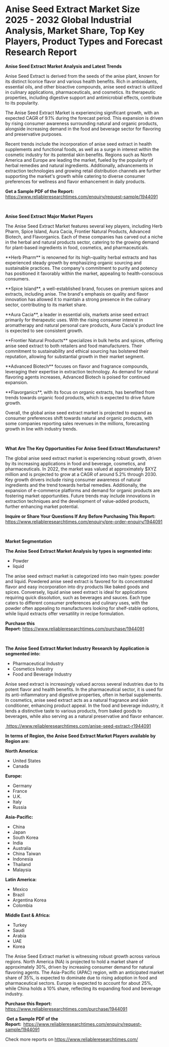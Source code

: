 <p><h1>Anise Seed Extract Market Size 2025 - 2032 Global Industrial Analysis, Market Share, Top Key Players, Product Types and Forecast Research Report</h1></p><p><strong>Anise Seed Extract Market Analysis and Latest Trends</strong></p>
<p><p>Anise Seed Extract is derived from the seeds of the anise plant, known for its distinct licorice flavor and various health benefits. Rich in antioxidants, essential oils, and other bioactive compounds, anise seed extract is utilized in culinary applications, pharmaceuticals, and cosmetics. Its therapeutic properties, including digestive support and antimicrobial effects, contribute to its popularity.</p><p>The Anise Seed Extract Market is experiencing significant growth, with an expected CAGR of 9.1% during the forecast period. This expansion is driven by rising consumer awareness surrounding natural and organic products, alongside increasing demand in the food and beverage sector for flavoring and preservative purposes. </p><p>Recent trends include the incorporation of anise seed extract in health supplements and functional foods, as well as a surge in interest within the cosmetic industry for its potential skin benefits. Regions such as North America and Europe are leading the market, fueled by the popularity of herbal remedies and natural ingredients. Additionally, advancements in extraction technologies and growing retail distribution channels are further supporting the market's growth while catering to diverse consumer preferences for wellness and flavor enhancement in daily products.</p></p>
<p><strong>Get a Sample PDF of the Report:&nbsp;</strong> <a href="https://www.reliableresearchtimes.com/enquiry/request-sample/1944091?utm_campaign=2997&utm_medium=2&utm_source=Github&utm_content=ia&utm_term=30032025&utm_id=anise-seed-extract">https://www.reliableresearchtimes.com/enquiry/request-sample/1944091</a></p>
<p>&nbsp;</p>
<p><strong>Anise Seed Extract Major Market Players</strong></p>
<p><p>The Anise Seed Extract Market features several key players, including Herb Pharm, Spice Island, Aura Cacia, Frontier Natural Products, Advanced Biotech, and Flavorganics. Each of these companies has carved out a niche in the herbal and natural products sector, catering to the growing demand for plant-based ingredients in food, cosmetics, and pharmaceuticals.</p><p>**Herb Pharm** is renowned for its high-quality herbal extracts and has experienced steady growth by emphasizing organic sourcing and sustainable practices. The company's commitment to purity and potency has positioned it favorably within the market, appealing to health-conscious consumers. </p><p>**Spice Island**, a well-established brand, focuses on premium spices and extracts, including anise. The brand's emphasis on quality and flavor innovation has allowed it to maintain a strong presence in the culinary sector, contributing to its market share. </p><p>**Aura Cacia**, a leader in essential oils, markets anise seed extract primarily for therapeutic uses. With the rising consumer interest in aromatherapy and natural personal care products, Aura Cacia's product line is expected to see consistent growth.</p><p>**Frontier Natural Products** specializes in bulk herbs and spices, offering anise seed extract to both retailers and food manufacturers. Their commitment to sustainability and ethical sourcing has bolstered their reputation, allowing for substantial growth in their market segment.</p><p>**Advanced Biotech** focuses on flavor and fragrance compounds, leveraging their expertise in extraction technology. As demand for natural flavoring agents increases, Advanced Biotech is poised for continued expansion.</p><p>**Flavorganics**, with its focus on organic extracts, has benefited from trends towards organic food products, which is expected to drive future growth.</p><p>Overall, the global anise seed extract market is projected to expand as consumer preferences shift towards natural and organic products, with some companies reporting sales revenues in the millions, forecasting growth in line with industry trends.</p></p>
<p>&nbsp;</p>
<p><strong>What Are The Key Opportunities For Anise Seed Extract Manufacturers?</strong></p>
<p><p>The global anise seed extract market is experiencing robust growth, driven by its increasing applications in food and beverage, cosmetics, and pharmaceuticals. In 2022, the market was valued at approximately $XYZ million and is projected to grow at a CAGR of around 5.2% through 2030. Key growth drivers include rising consumer awareness of natural ingredients and the trend towards herbal remedies. Additionally, the expansion of e-commerce platforms and demand for organic products are fostering market opportunities. Future trends may include innovations in extraction techniques and the development of value-added products, further enhancing market potential.</p></p>
<p><strong>Inquire or Share Your Questions If Any Before Purchasing This Report:</strong> <a href="https://www.reliableresearchtimes.com/enquiry/pre-order-enquiry/1944091?utm_campaign=2997&utm_medium=2&utm_source=Github&utm_content=ia&utm_term=30032025&utm_id=anise-seed-extract">https://www.reliableresearchtimes.com/enquiry/pre-order-enquiry/1944091</a></p>
<p>&nbsp;</p>
<p><strong>Market Segmentation</strong></p>
<p><strong>The Anise Seed Extract Market Analysis by types is segmented into:</strong></p>
<p><ul><li>Powder</li><li>liquid</li></ul></p>
<p><p>The anise seed extract market is categorized into two main types: powder and liquid. Powdered anise seed extract is favored for its concentrated flavor and easy incorporation into dry products like baked goods and spices. Conversely, liquid anise seed extract is ideal for applications requiring quick dissolution, such as beverages and sauces. Each type caters to different consumer preferences and culinary uses, with the powder often appealing to manufacturers looking for shelf-stable options, while liquid extracts offer versatility in recipe formulation.</p></p>
<p><strong>Purchase this Report:&nbsp;</strong><a href="https://www.reliableresearchtimes.com/purchase/1944091?utm_campaign=2997&utm_medium=2&utm_source=Github&utm_content=ia&utm_term=30032025&utm_id=anise-seed-extract">https://www.reliableresearchtimes.com/purchase/1944091</a></p>
<p>&nbsp;</p>
<p><strong>The Anise Seed Extract Market Industry Research by Application is segmented into:</strong></p>
<p><ul><li>Pharmaceutical Industry</li><li>Cosmetics Industry</li><li>Food and Beverage Industry</li></ul></p>
<p><p>Anise seed extract is increasingly valued across several industries due to its potent flavor and health benefits. In the pharmaceutical sector, it is used for its anti-inflammatory and digestive properties, often in herbal supplements. In cosmetics, anise seed extract acts as a natural fragrance and skin conditioner, enhancing product appeal. In the food and beverage industry, it lends a distinctive taste to various products, from baked goods to beverages, while also serving as a natural preservative and flavor enhancer.</p></p>
<p><a href="https://www.reliableresearchtimes.com/anise-seed-extract-r1944091?utm_campaign=2997&utm_medium=2&utm_source=Github&utm_content=ia&utm_term=30032025&utm_id=anise-seed-extract">&nbsp;https://www.reliableresearchtimes.com/anise-seed-extract-r1944091</a></p>
<p><strong>In terms of Region, the Anise Seed Extract Market Players available by Region are:</strong></p>
<p>
    <p> <strong> North America: </strong>
        <ul>
            <li>United States</li>
            <li>Canada</li>
        </ul>
        </p> 
    <p> <strong> Europe: </strong>
        <ul>
            <li>Germany</li>
            <li>France</li>
            <li>U.K.</li>
            <li>Italy</li>
            <li>Russia</li>
        </ul>
        </p> 
    <p> <strong> Asia-Pacific: </strong>
        <ul>
            <li>China</li>
            <li>Japan</li>
            <li>South Korea</li>
            <li>India</li>
            <li>Australia</li>
            <li>China Taiwan</li>
            <li>Indonesia</li>
            <li>Thailand</li>
            <li>Malaysia</li>
        </ul>
        </p> 
    <p> <strong> Latin America: </strong>
        <ul>
            <li>Mexico</li>
            <li>Brazil</li>
            <li>Argentina Korea</li>
            <li>Colombia</li>
        </ul>
        </p> 
    <p> <strong> Middle East & Africa: </strong>
        <ul>
            <li>Turkey</li>
            <li>Saudi</li>
            <li>Arabia</li>
            <li>UAE</li>
            <li>Korea</li>
        </ul>
    </p>
    </p>
<p><p>The Anise Seed Extract market is witnessing robust growth across various regions. North America (NA) is projected to hold a market share of approximately 30%, driven by increasing consumer demand for natural flavoring agents. The Asia-Pacific (APAC) region, with an anticipated market share of 35%, is expected to dominate due to rising adoption in food and pharmaceutical sectors. Europe is expected to account for about 25%, while China holds a 10% share, reflecting its expanding food and beverage industry.</p></p>
<p><strong>Purchase this Report: </strong><a href="https://www.reliableresearchtimes.com/purchase/1944091?utm_campaign=2997&utm_medium=2&utm_source=Github&utm_content=ia&utm_term=30032025&utm_id=anise-seed-extract">https://www.reliableresearchtimes.com/purchase/1944091</a></p>
<p>&nbsp;<strong>Get a Sample PDF of the Report:&nbsp;&nbsp;</strong><a href="https://www.reliableresearchtimes.com/enquiry/request-sample/1944091?utm_campaign=2997&utm_medium=2&utm_source=Github&utm_content=ia&utm_term=30032025&utm_id=anise-seed-extract">https://www.reliableresearchtimes.com/enquiry/request-sample/1944091</a></p>
<p><strong></strong></p>
<p>Check more reports on <a href="https://www.reliableresearchtimes.com/?utm_campaign=2997&utm_medium=2&utm_source=Github&utm_content=ia&utm_term=30032025&utm_id=anise-seed-extract">https://www.reliableresearchtimes.com/</a></p>